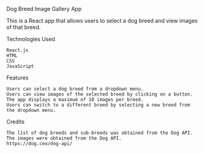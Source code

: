 Dog Breed Image Gallery App

  This is a React app that allows users to select a dog breed and view images of that breed.

  Technologies Used

    React.js
    HTML
    CSS
    JavaScript
    
  Features

    Users can select a dog breed from a dropdown menu.
    Users can view images of the selected breed by clicking on a button.
    The app displays a maximum of 10 images per breed.
    Users can switch to a different breed by selecting a new breed from the dropdown menu.
    
 Credits

    The list of dog breeds and sub-breeds was obtained from the Dog API.
    The images were obtained from the Dog API.
    https://dog.ceo/dog-api/
    
